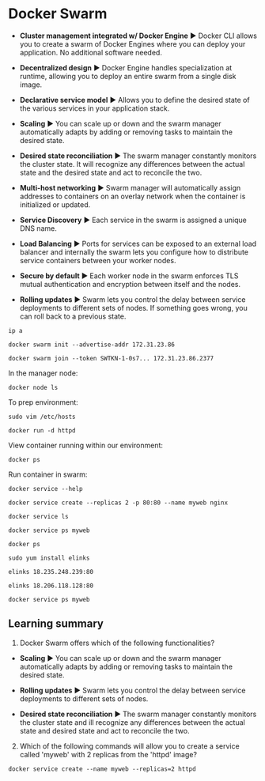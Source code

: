 # Docker Swarm

* **Cluster management integrated w/ Docker Engine** ▶︎ Docker CLI allows you to create a swarm of Docker Engines where you can deploy your application. No additional software needed.

* **Decentralized design** ▶︎ Docker Engine handles specialization at runtime, allowing you to deploy an entire swarm from a single disk image.

* **Declarative service model** ▶︎ Allows you to define the desired state of the various services in your application stack.

* **Scaling** ▶︎ You can scale up or down and the swarm manager automatically adapts by adding or removing tasks to maintain the desired state.

* **Desired state reconciliation** ▶︎ The swarm manager constantly monitors the cluster state. It will recognize any differences between the actual state and the desired state and act to reconcile the two.

* **Multi-host networking** ▶︎ Swarm manager will automatically assign addresses to containers on an overlay network when the container is initialized or updated.

* **Service Discovery** ▶︎ Each service in the swarm is assigned a unique DNS name.

* **Load Balancing** ▶︎ Ports for services can be exposed to an external load balancer and internally the swarm lets you configure how to distribute service containers between your worker nodes.

* **Secure by default** ▶︎ Each worker node in the swarm enforces TLS mutual authentication and encryption between itself and the nodes.

* **Rolling updates** ▶︎ Swarm lets you control the delay between service deployments to different sets of nodes. If something goes wrong, you can roll back to a previous state.

```
ip a
```

```
docker swarm init --advertise-addr 172.31.23.86
```

```
docker swarm join --token SWTKN-1-0s7... 172.31.23.86.2377
```

In the manager node:

```
docker node ls
```

To prep environment:

```
sudo vim /etc/hosts
```

```
docker run -d httpd
```

View container running within our environment:

```
docker ps
```

Run container in swarm:

```
docker service --help
```

```
docker service create --replicas 2 -p 80:80 --name myweb nginx
```

```
docker service ls
```

```
docker service ps myweb
```

```
docker ps
```

```
sudo yum install elinks
```


```
elinks 18.235.248.239:80
```

```
elinks 18.206.118.128:80
```

```
docker service ps myweb
```

## Learning summary

1. Docker Swarm offers which of the following functionalities?

* **Scaling** ▶︎ You can scale up or down and the swarm manager automatically adapts by adding or removing tasks to maintain the desired state.

* **Rolling updates** ▶︎ Swarm lets you control the delay between service deployments to different sets of nodes.

* **Desired state reconciliation** ▶︎ The swarm manager constantly monitors the cluster state and ill recognize any differences between the actual state and desired state and act to reconcile the two.

2. Which of the following commands will allow you to create a service called 'myweb' with 2 replicas from the 'httpd' image?

```
docker service create --name myweb --replicas=2 httpd
```
